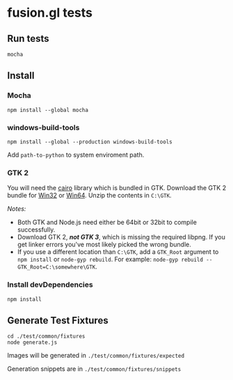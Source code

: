# fusion.gl tests

## Run tests
```shell
mocha
```

## Install ##

### Mocha
```shell
npm install --global mocha
```

### windows-build-tools
```shell
npm install --global --production windows-build-tools
```

Add `path-to-python` to system enviroment path.

### GTK 2

You will need the [cairo](http://cairographics.org) library which is bundled in GTK. Download the GTK 2 bundle for [Win32](http://ftp.gnome.org/pub/GNOME/binaries/win32/gtk+/2.24/gtk+-bundle_2.24.10-20120208_win32.zip) or [Win64](http://ftp.gnome.org/pub/GNOME/binaries/win64/gtk+/2.22/gtk+-bundle_2.22.1-20101229_win64.zip). Unzip the contents in `C:\GTK`.

*Notes:*

- Both GTK and Node.js need either be 64bit or 32bit to compile successfully.
- Download GTK 2, _**not GTK 3**_, which is missing the required libpng. If you get linker errors you've most likely picked the wrong bundle.
- If you use a different location than `C:\GTK`, add a `GTK_Root` argument to `npm install` or `node-gyp rebuild`. For example: `node-gyp rebuild --GTK_Root=C:\somewhere\GTK`.

### Install devDependencies

```shell
npm install
```

## Generate Test Fixtures

```shell
cd ./test/common/fixtures
node generate.js
```

Images will be generated in `./test/common/fixtures/expected`

Generation snippets are in `./test/common/fixtures/snippets`

